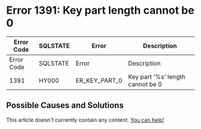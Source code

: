 
# Error 1391: Key part length cannot be 0


| Error Code | SQLSTATE | Error | Description |
| --- | --- | --- | --- |
| Error Code | SQLSTATE | Error | Description |
| 1391 | HY000 | ER_KEY_PART_0 | Key part '%s' length cannot be 0 |




## Possible Causes and Solutions


This article doesn't currently contain any content. [You can help!](/en/writing-and-editing-knowledge-base-articles/)

